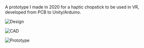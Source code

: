 A prototype I made in 2020 for a haptic chopstick to be used in VR, developed from PCB to Unity/Arduino.
 
![Design](https://github.com/caseyboller/ChopstixVR/assets/36660680/1214c257-8176-43c2-80a8-be5d32b23608)

![CAD](https://github.com/caseyboller/ChopstixVR/assets/36660680/7751c19b-aa32-42bb-81e6-dfa4c7f0dddc)

![Prototype](https://github.com/caseyboller/ChopstixVR/assets/36660680/c0741498-0d0e-4614-827f-aa96bf56de80)
